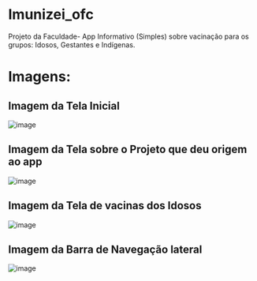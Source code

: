 # Imunizei_ofc
Projeto da Faculdade- App Informativo (Simples) sobre vacinação para os grupos: Idosos, Gestantes  e Indígenas.



# Imagens:
## Imagem da Tela Inicial
![image](telainicial.jpeg)

## Imagem da Tela sobre o Projeto que deu origem ao app
![image](saibamais.jpeg)

## Imagem da Tela de vacinas dos Idosos
![image](vacinas_idoso.jpeg)

## Imagem da Barra de Navegação lateral
![image](barranavegacao.jpeg)


